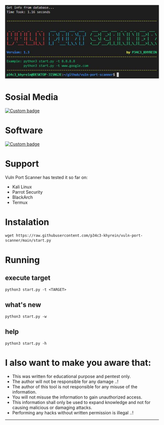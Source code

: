 ![Screenshot](img/banner.JPG)
---

# Sosial Media
[![Custom badge](https://img.shields.io/badge/whatsapp-%23C0C0C0.svg?&style=for-the-badge&logo=whatsapp&logoColor=#25D366)](https://wa.me/6282214252455/)

# Software
[![Custom badge](https://img.shields.io/badge/python%203%20-%2300599C.svg?&style=for-the-badge&logo=Python&logoColor=white)](https://www.python.org/download/releases/3.2/)

# Support
Vuln Port Scanner has tested it so far on:
* Kali Linux
* Parrot Security
* BlackArch
* Termux

# Instalation
```shell
wget https://raw.githubusercontent.com/p34c3-khyrein/vuln-port-scanner/main/start.py
```

# Running
## execute target
```shell
python3 start.py -t <TARGET>
```
## what's new
```shell
python3 start.py -w
```
## help
```shell
python3 start.py -h
```

# I also want to make you aware that:
* This was written for educational purpose and pentest only.
* The author will not be responsible for any damage ..!
* The author of this tool is not responsible for any misuse of the information.
* You will not misuse the information to gain unauthorized access.
* This information shall only be used to expand knowledge and not for
causing malicious or damaging attacks.
* Performing any hacks without written permission is illegal ..!
****
